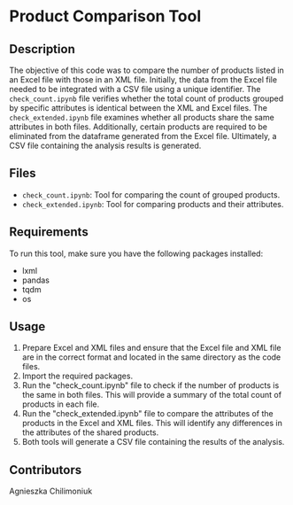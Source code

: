 # Product Comparison Tool

## Description
The objective of this code was to compare the number of products listed in an Excel file with those in an XML file. Initially, the data from the Excel file needed to be integrated with a CSV file using a unique identifier. The `check_count.ipynb` file verifies whether the total count of products grouped by specific attributes is identical between the XML and Excel files. The `check_extended.ipynb` file examines whether all products share the same attributes in both files. Additionally, certain products are required to be eliminated from the dataframe generated from the Excel file. Ultimately, a CSV file containing the analysis results is generated.

## Files
- `check_count.ipynb`:  Tool for comparing the count of grouped products.
- `check_extended.ipynb`: Tool for comparing products and their attributes.

## Requirements
To run this tool, make sure you have the following packages installed:
- lxml
- pandas
- tqdm
- os

## Usage
1. Prepare Excel and XML files and ensure that the Excel file and XML file are in the correct format and located in the same directory as the code files.
2. Import the required packages.
3. Run the "check_count.ipynb" file to check if the number of products is the same in both files. This will provide a summary of the total count of products in each file.
4. Run the "check_extended.ipynb" file to compare the attributes of the products in the Excel and XML files. This will identify any differences in the attributes of the shared products.
5. Both tools will generate a CSV file containing the results of the analysis.

## Contributors
Agnieszka Chilimoniuk
 
